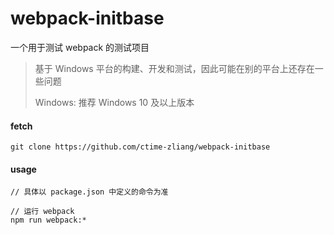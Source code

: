 # webpack-initbase

一个用于测试 webpack 的测试项目

> 基于 Windows 平台的构建、开发和测试，因此可能在别的平台上还存在一些问题
>
> Windows: 推荐 Windows 10 及以上版本



#### fetch

```
git clone https://github.com/ctime-zliang/webpack-initbase
```



#### usage

```
// 具体以 package.json 中定义的命令为准

// 运行 webpack
npm run webpack:*
```

